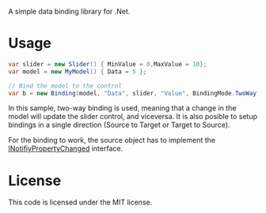 A simple data binding library for .Net.

# Usage

```c#
var slider = new Slider() { MinValue = 0,MaxValue = 10};
var model = new MyModel() { Data = 5 };

// Bind the model to the control
var b = new Binding(model, "Data", slider, "Value", BindingMode.TwoWay);
```

In this sample, two-way binding is used, meaning that a change in the model will update the slider control, and viceversa. It is also posible to setup bindings in a single direction (Source to Target or Target to Source).

For the binding to work, the source object has to implement the [INotifiyPropertyChanged](https://www.google.com/search?q=INotifiyPropertyChanged) interface. 

# License

This code is licensed under the MIT license.
